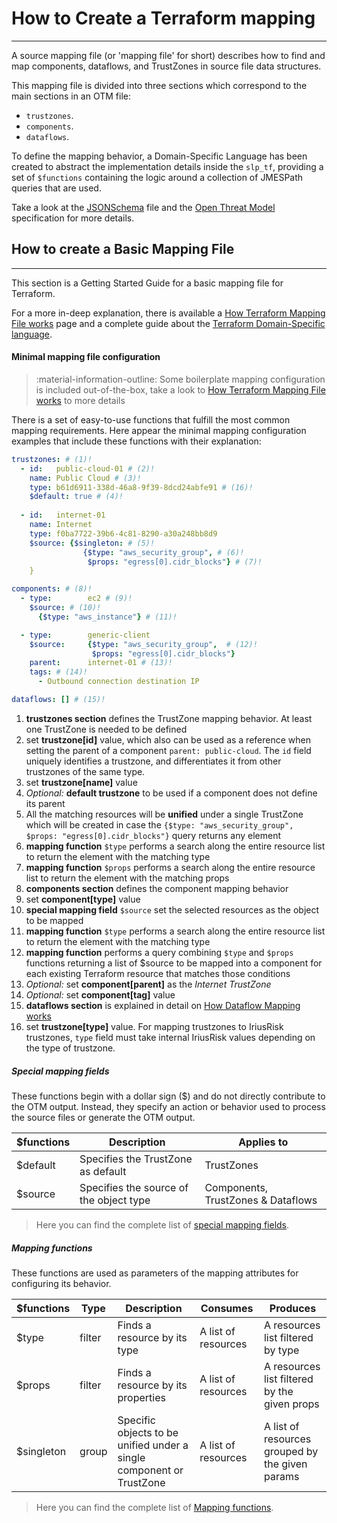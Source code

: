 # How to Create a Terraform mapping

---

A source mapping file (or 'mapping file' for short) describes how to find and map components, dataflows, and TrustZones in
source file data structures.

This mapping file is divided into three sections which correspond to the main sections in an OTM file:

* `trustzones`.
* `components`.
* `dataflows`.

To define the mapping behavior, a Domain-Specific Language has been created to abstract the implementation details 
inside the `slp_tf`, providing a set of `$functions` containing the logic around a collection of JMESPath queries that 
are used.

Take a look at the
<a href="https://github.com/iriusrisk/startleft/blob/main/startleft/resources/schemas/iac_mapping_schema.json" target="_blank">JSONSchema</a>
file and the
<a href="https://github.com/iriusrisk/OpenThreatModel" target="_blank">Open Threat Model</a> specification
for more details.

## How to create a Basic Mapping File

---
This section is a Getting Started Guide for a basic mapping file for Terraform.

For a more in-deep explanation, there is available a [How Terraform Mapping File works](Terraform-how-mapping-file-works.md) page
and a complete guide about the [Terraform Domain-Specific language](Terraform-domain-specific-language.md).

#### Minimal mapping file configuration
> :material-information-outline: Some boilerplate mapping configuration is included out-of-the-box,
> take a look to [How Terraform Mapping File works](Terraform-how-mapping-file-works.md) to more details

There is a set of easy-to-use functions that fulfill the most common mapping requirements. Here appear the minimal 
mapping configuration examples that include these functions with their explanation:


```yaml
trustzones: # (1)!
  - id:   public-cloud-01 # (2)!
    name: Public Cloud # (3)!
    type: b61d6911-338d-46a8-9f39-8dcd24abfe91 # (16)!
    $default: true # (4)!
    
  - id:   internet-01
    name: Internet
    type: f0ba7722-39b6-4c81-8290-a30a248bb8d9
    $source: {$singleton: # (5)!
                {$type: "aws_security_group", # (6)!
                 $props: "egress[0].cidr_blocks"} # (7)!
    }

components: # (8)!
  - type:        ec2 # (9)!
    $source: # (10)! 
      {$type: "aws_instance"} # (11)! 

  - type:        generic-client
    $source:     {$type: "aws_security_group",  # (12)!
                  $props: "egress[0].cidr_blocks"} 
    parent:      internet-01 # (13)!
    tags: # (14)!
      - Outbound connection destination IP

dataflows: [] # (15)!
```

1. **trustzones section** defines the TrustZone mapping behavior. At least one TrustZone is needed to be defined
2. set **trustzone[id]** value, which also can be used as a reference when setting the parent of a component `parent: public-cloud`. The `id` field uniquely identifies a trustzone, and differentiates it from other trustzones of the same type.
3. set **trustzone[name]** value
4. *Optional:* **default trustzone** to be used if a component does not define its parent
5. All the matching resources will be **unified** under a single TrustZone which will be created in case the `{$type: "aws_security_group", $props: "egress[0].cidr_blocks"}` query returns any element
6. **mapping function** `$type` performs a search along the entire resource list to return the element with the matching type
7. **mapping function** `$props` performs a search along the entire resource list to return the element with the matching props
8. **components section** defines the component mapping behavior
9. set **component[type]** value
10. **special mapping field** `$source` set the selected resources as the object to be mapped
11. **mapping function** `$type` performs a search along the entire resource list to return the element with the matching type
12. **mapping function** performs a query combining `$type` and `$props` functions returning a list of $source to be mapped into a component for each existing Terraform resource that matches those conditions
13. *Optional:* set **component[parent]** as the *Internet TrustZone*
14. *Optional:* set **component[tag]** value
15. **dataflows section** is explained in detail on [How Dataflow Mapping works](Terraform-how-dataflow-mapping-works.md)
16. set **trustzone[type]** value. For mapping trustzones to IriusRisk trustzones, `type` field must take internal IriusRisk values depending on the type of trustzone.

##### Special mapping fields
These functions begin with a dollar sign ($) and do not directly contribute to the OTM output. 
Instead, they specify an action or behavior used to process the source files or generate the OTM output.

| $functions | Description                             | Applies to                         |
|------------|-----------------------------------------|------------------------------------|
| $default   | Specifies the TrustZone as default      | TrustZones                         |
| $source    | Specifies the source of the object type | Components, TrustZones & Dataflows |

> Here you can find the complete list of [special mapping fields](Terraform-domain-specific-language.md). 

##### Mapping functions
These functions are used as parameters of the mapping attributes for configuring its behavior. 

| $functions | Type   | Description                                                          | Consumes            | Produces                                        |
|------------|--------|----------------------------------------------------------------------|---------------------|-------------------------------------------------|
| $type      | filter | Finds a resource by its type                                         | A list of resources | A resources list filtered by type               |
| $props     | filter | Finds a resource by its properties                                   | A list of resources | A resources list filtered by the given props    |
| $singleton | group  | Specific objects to be unified under a single component or TrustZone | A list of resources | A list of resources grouped by the given params |

> Here you can find the complete list of [Mapping functions](Terraform-domain-specific-language.md).


